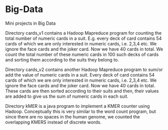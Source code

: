 # Big-Data
Mini projects in Big Data

Directory cards_v1 contains a Hadoop Mapreduce program for counting the total number of numeric cards in a suit.
E.g. every deck of card contains 54 cards of which we are only interested in numeric cards, i.e. 2,3,4 etc.
We ignore the face cards and the joker card. Now we have 40 cards in total. We count the total number of these numeric cards in 
100 such decks of cards and sorting them according to the suits they belong to.

Directory cards_v2 contains another Hadoop Mapreduce program to sum/or add the value of numeric cards in a suit.
Every deck of card contains 54 cards of which we are only interested in numeric cards, i.e. 2,3,4 etc. We ignore the face cards
and the joker card. Now we have 40 cards in total. These cards are then sorted according to their suits and then, their values are
added to give us the sum of numeric cards in each suit.

Directory kMER is a java program to implement a KMER counter using Hadoop. Conceptually this is very similar to the word count
program, but since there are no spaces in the human genome, we counted the overlapping KMERS instead of discrete words.
